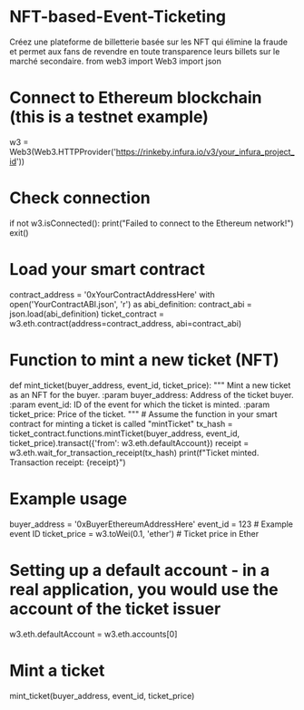 # NFT-based-Event-Ticketing
Créez une plateforme de billetterie basée sur les NFT qui élimine la fraude et permet aux fans de revendre en toute transparence leurs billets sur le marché secondaire.
from web3 import Web3
import json

# Connect to Ethereum blockchain (this is a testnet example)
w3 = Web3(Web3.HTTPProvider('https://rinkeby.infura.io/v3/your_infura_project_id'))

# Check connection
if not w3.isConnected():
    print("Failed to connect to the Ethereum network!")
    exit()

# Load your smart contract
contract_address = '0xYourContractAddressHere'
with open('YourContractABI.json', 'r') as abi_definition:
    contract_abi = json.load(abi_definition)
ticket_contract = w3.eth.contract(address=contract_address, abi=contract_abi)

# Function to mint a new ticket (NFT)
def mint_ticket(buyer_address, event_id, ticket_price):
    """
    Mint a new ticket as an NFT for the buyer.
    :param buyer_address: Address of the ticket buyer.
    :param event_id: ID of the event for which the ticket is minted.
    :param ticket_price: Price of the ticket.
    """
    # Assume the function in your smart contract for minting a ticket is called "mintTicket"
    tx_hash = ticket_contract.functions.mintTicket(buyer_address, event_id, ticket_price).transact({'from': w3.eth.defaultAccount})
    receipt = w3.eth.wait_for_transaction_receipt(tx_hash)
    print(f"Ticket minted. Transaction receipt: {receipt}")

# Example usage
buyer_address = '0xBuyerEthereumAddressHere'
event_id = 123  # Example event ID
ticket_price = w3.toWei(0.1, 'ether')  # Ticket price in Ether

# Setting up a default account - in a real application, you would use the account of the ticket issuer
w3.eth.defaultAccount = w3.eth.accounts[0]

# Mint a ticket
mint_ticket(buyer_address, event_id, ticket_price)
